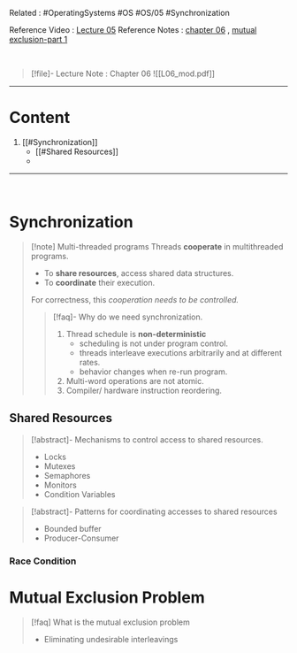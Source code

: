 Related :  #OperatingSystems #OS #OS/05 #Synchronization

Reference Video :  [Lecture 05](file:///E:%5CAcademics%5CSEM%203%5CCS2043-Operating%20Systems%5CLecture%20Video%5CLecture%205.mp4)
Reference Notes :  [chapter 06](file:///E:%5CAcademics%5CSEM%203%5CCS2043-Operating%20Systems%5CLecture%20note%5CNew%20notes%5Cch6.pptx) , [mutual exclusion-part 1](file:///E:%5CAcademics%5CSEM%203%5CCS2043-Operating%20Systems%5CLecture%20note%5CNew%20notes%5Cmutualexclusion-part%201.ppt)

<br>

> [!file]- Lecture Note : Chapter 06
> ![[L06_mod.pdf]]

---
# Content
1. [[#Synchronization]]
	- [[#Shared Resources]]
	- 

---

<br>

# Synchronization
> [!note] Multi-threaded programs
> Threads **cooperate** in multithreaded programs.
> - To **share resources**, access shared data structures.
> - To **coordinate** their execution.
> 
> For correctness, this *cooperation needs to be controlled.*
> 
> > [!faq]- Why do we need synchronization.
> > 1. Thread schedule is **non-deterministic**
> > 	- scheduling is not under program control.
> > 	- threads interleave executions arbitrarily and at different rates.
> > 	- behavior changes when re-run program.
> > 2. Multi-word operations are not atomic.
> > 3. Compiler/ hardware instruction reordering.

## Shared Resources
 > [!abstract]- Mechanisms to control access to shared resources.
 > - Locks
 > - Mutexes
 > - Semaphores
 > - Monitors
 > - Condition Variables
 
 > [!abstract]- Patterns for coordinating accesses to shared resources
 > - Bounded buffer
 > - Producer-Consumer
 
### Race Condition




# Mutual Exclusion Problem

> [!faq] What is the mutual exclusion problem
> - Eliminating undesirable interleavings  


